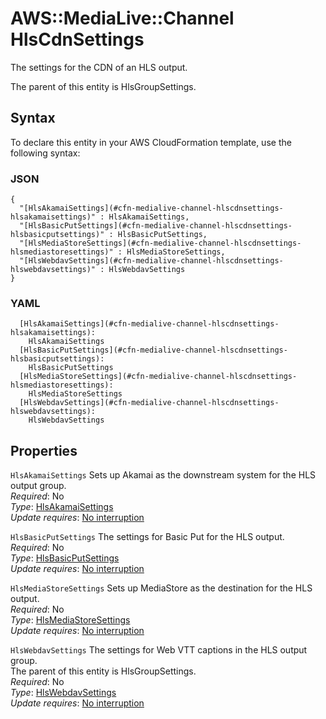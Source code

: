 # AWS::MediaLive::Channel HlsCdnSettings<a name="aws-properties-medialive-channel-hlscdnsettings"></a>

The settings for the CDN of an HLS output\.

The parent of this entity is HlsGroupSettings\.

## Syntax<a name="aws-properties-medialive-channel-hlscdnsettings-syntax"></a>

To declare this entity in your AWS CloudFormation template, use the following syntax:

### JSON<a name="aws-properties-medialive-channel-hlscdnsettings-syntax.json"></a>

```
{
  "[HlsAkamaiSettings](#cfn-medialive-channel-hlscdnsettings-hlsakamaisettings)" : HlsAkamaiSettings,
  "[HlsBasicPutSettings](#cfn-medialive-channel-hlscdnsettings-hlsbasicputsettings)" : HlsBasicPutSettings,
  "[HlsMediaStoreSettings](#cfn-medialive-channel-hlscdnsettings-hlsmediastoresettings)" : HlsMediaStoreSettings,
  "[HlsWebdavSettings](#cfn-medialive-channel-hlscdnsettings-hlswebdavsettings)" : HlsWebdavSettings
}
```

### YAML<a name="aws-properties-medialive-channel-hlscdnsettings-syntax.yaml"></a>

```
  [HlsAkamaiSettings](#cfn-medialive-channel-hlscdnsettings-hlsakamaisettings): 
    HlsAkamaiSettings
  [HlsBasicPutSettings](#cfn-medialive-channel-hlscdnsettings-hlsbasicputsettings): 
    HlsBasicPutSettings
  [HlsMediaStoreSettings](#cfn-medialive-channel-hlscdnsettings-hlsmediastoresettings): 
    HlsMediaStoreSettings
  [HlsWebdavSettings](#cfn-medialive-channel-hlscdnsettings-hlswebdavsettings): 
    HlsWebdavSettings
```

## Properties<a name="aws-properties-medialive-channel-hlscdnsettings-properties"></a>

`HlsAkamaiSettings`  <a name="cfn-medialive-channel-hlscdnsettings-hlsakamaisettings"></a>
Sets up Akamai as the downstream system for the HLS output group\.  
*Required*: No  
*Type*: [HlsAkamaiSettings](aws-properties-medialive-channel-hlsakamaisettings.md)  
*Update requires*: [No interruption](https://docs.aws.amazon.com/AWSCloudFormation/latest/UserGuide/using-cfn-updating-stacks-update-behaviors.html#update-no-interrupt)

`HlsBasicPutSettings`  <a name="cfn-medialive-channel-hlscdnsettings-hlsbasicputsettings"></a>
The settings for Basic Put for the HLS output\.  
*Required*: No  
*Type*: [HlsBasicPutSettings](aws-properties-medialive-channel-hlsbasicputsettings.md)  
*Update requires*: [No interruption](https://docs.aws.amazon.com/AWSCloudFormation/latest/UserGuide/using-cfn-updating-stacks-update-behaviors.html#update-no-interrupt)

`HlsMediaStoreSettings`  <a name="cfn-medialive-channel-hlscdnsettings-hlsmediastoresettings"></a>
Sets up MediaStore as the destination for the HLS output\.  
*Required*: No  
*Type*: [HlsMediaStoreSettings](aws-properties-medialive-channel-hlsmediastoresettings.md)  
*Update requires*: [No interruption](https://docs.aws.amazon.com/AWSCloudFormation/latest/UserGuide/using-cfn-updating-stacks-update-behaviors.html#update-no-interrupt)

`HlsWebdavSettings`  <a name="cfn-medialive-channel-hlscdnsettings-hlswebdavsettings"></a>
The settings for Web VTT captions in the HLS output group\.  
The parent of this entity is HlsGroupSettings\.  
*Required*: No  
*Type*: [HlsWebdavSettings](aws-properties-medialive-channel-hlswebdavsettings.md)  
*Update requires*: [No interruption](https://docs.aws.amazon.com/AWSCloudFormation/latest/UserGuide/using-cfn-updating-stacks-update-behaviors.html#update-no-interrupt)